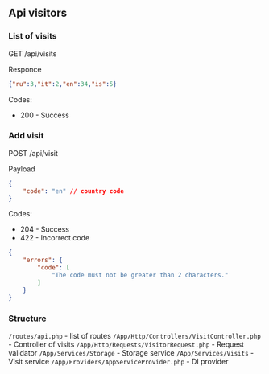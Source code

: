 ## Api visitors


### List of visits
GET /api/visits

Responce
```json
{"ru":3,"it":2,"en":34,"is":5}
```
Codes:
* 200 - Success


### Add visit
POST /api/visit

Payload
```json
{
    "code": "en" // country code
}
```

Codes:

* 204 - Success
* 422 - Incorrect code
```json
{
    "errors": {
        "code": [
            "The code must not be greater than 2 characters."
        ]
    }
}
```

### Structure

`/routes/api.php` - list of routes
`/App/Http/Controllers/VisitController.php` - Controller of visits
`/App/Http/Requests/VisitorRequest.php` - Request validator
`/App/Services/Storage` - Storage service
`/App/Services/Visits` - Visit service
`/App/Providers/AppServiceProvider.php` - DI provider

